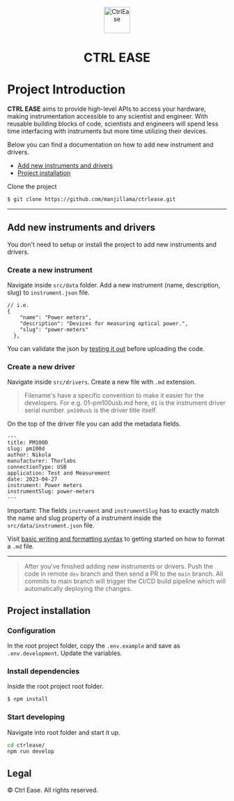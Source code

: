 <p align="center">
<img alt="CtrlEase" src="https://ctrlease.gatsbyjs.io/logo.svg" width="60" />
</p>
<h1 align="center">
  CTRL EASE
</h1>

# Project Introduction

**CTRL EASE** aims to provide high-level APIs to access your hardware, making instrumentation accessible to any scientist and engineer. With reusable building blocks of code, scientists and engineers will spend less time interfacing with instruments but more time utilizing their devices.

Below you can find a documentation on how to add new instrument and drivers.

- [Add new instruments and drivers](#add-new-instruments-and-drivers)
- [Project installation](#project-installation)

Clone the project

```sh
$ git clone https://github.com/manjillama/ctrlease.git
```

<hr/>

## Add new instruments and drivers

You don't need to setup or install the project to add new instruments and drivers.

### Create a new instrument

Navigate inside `src/data` folder. Add a new instrument (name, description, slug) to `instrument.json` file.

```
// i.e.
{
    "name": "Power meters",
    "description": "Devices for measuring optical power.",
    "slug": "power-meters"
  },
```

You can validate the json by [testing it out](https://jsonlint.com/) before uploading the code.

### Create a new driver

Navigate inside `src/drivers`. Create a new file with `.md` extension.

> Filename's have a specific convention to make it easier for the developers. For e.g. 01-pm100usb.md here, `01` is the instrument driver serial number. `pm100usb` is the driver title itself.

On the top of the driver file you can add the metadata fields.

```
---
title: PM100D
slug: pm100d
author: Nikola
manufacturer: Thorlabs
connectionType: USB
application: Test and Measurement
date: 2023-04-27
instrument: Power meters
instrumentSlug: power-meters
---
```

Important: The fields `instrument` and `instrumentSlug` has to exactly match the name and slug property of a instrument inside the `src/data/instrument.json` file.

Visit [basic writing and formatting syntax](https://docs.github.com/en/get-started/writing-on-github/getting-started-with-writing-and-formatting-on-github/basic-writing-and-formatting-syntax) to getting started on how to format a `.md` file.

<hr/>

> After you've finished adding new instruments or drivers. Push the code in remote `dev` branch and then send a PR to the `main` branch. All commits to main branch will trigger the CI/CD build pipeline which will automatically deploying the changes.

## Project installation

### Configuration

In the root project folder, copy the `.env.example` and save as `.env.development`. Update the variables.

### Install dependencies

Inside the root project root folder.

```bash
$ npm install
```

### Start developing

Navigate into root folder and start it up.

```bash
cd ctrlease/
npm run develop
```

## Legal

© Ctrl Ease. All rights reserved.
